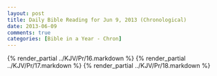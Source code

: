 ```yaml
---
layout: post
title: Daily Bible Reading for Jun 9, 2013 (Chronological)
date: 2013-06-09
comments: true
categories: [Bible in a Year - Chron]
---
```

{% render_partial ../KJV/Pr/16.markdown %}
{% render_partial ../KJV/Pr/17.markdown %}
{% render_partial ../KJV/Pr/18.markdown %}

